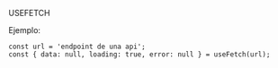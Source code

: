 
USEFETCH

Ejemplo:

    const url = 'endpoint de una api';
    const { data: null, loading: true, error: null } = useFetch(url);

